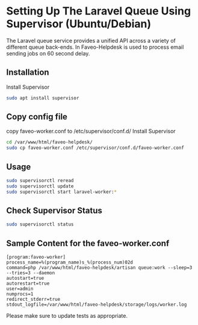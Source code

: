 # Setting Up The Laravel Queue Using Supervisor (Ubuntu/Debian)

The Laravel queue service provides a unified API across a variety of different queue back-ends. In Faveo-Helpdesk is used to process email sending jobs on 60 second delay.
## Installation
Install Supervisor

```bash
sudo apt install supervisor
```

## Copy config file
copy faveo-worker.conf to /etc/supervisor/conf.d/
Install Supervisor

```bash
cd /var/www/html/faveo-helpdesk/
sudo cp faveo-worker.conf /etc/supervisor/conf.d/faveo-worker.conf
```
## Usage

```bash
sudo supervisorctl reread
sudo supervisorctl update
sudo supervisorctl start laravel-worker:*
```

## Check Supervisor Status

```bash
sudo supervisorctl status
```

## Sample Content for the faveo-worker.conf
```config
[program:faveo-worker]
process_name=%(program_name)s_%(process_num)02d
command=php /var/www/html/faveo-helpdesk/artisan queue:work --sleep=3 --tries=3 --daemon
autostart=true
autorestart=true
user=admin
numprocs=1
redirect_stderr=true
stdout_logfile=/var/www/html/faveo-helpdesk/storage/logs/worker.log

```

Please make sure to update tests as appropriate.
